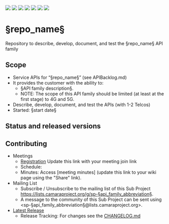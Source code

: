 <a href="https://github.com/camaraproject/§repo_name§/commits/" title="Last Commit"><img src="https://img.shields.io/github/last-commit/camaraproject/§repo_name§?style=plastic"></a>
<a href="https://github.com/camaraproject/§repo_name§/issues" title="Open Issues"><img src="https://img.shields.io/github/issues/camaraproject/§repo_name§?style=plastic"></a>
<a href="https://github.com/camaraproject/§repo_name§/pulls" title="Open Pull Requests"><img src="https://img.shields.io/github/issues-pr/camaraproject/§repo_name§?style=plastic"></a>
<a href="https://github.com/camaraproject/§repo_name§/graphs/contributors" title="Contributors"><img src="https://img.shields.io/github/contributors/camaraproject/§repo_name§?style=plastic"></a>
<a href="https://github.com/camaraproject/§repo_name§" title="Repo Size"><img src="https://img.shields.io/github/repo-size/camaraproject/§repo_name§?style=plastic"></a>
<a href="https://github.com/camaraproject/§repo_name§/blob/main/LICENSE" title="License"><img src="https://img.shields.io/badge/License-Apache%202.0-green.svg?style=plastic"></a>
<a href="https://github.com/camaraproject/§repo_name§/releases/latest" title="Latest Release"><img src="https://img.shields.io/github/release/camaraproject/§repo_name§?style=plastic"></a>

# §repo_name§
Repository to describe, develop, document, and test the §repo_name§ API family

## Scope
* Service APIs for “§repo_name§” (see APIBacklog.md)  
* It provides the customer with the ability to:  
  * §API family description§.
  * NOTE: The scope of this API family should be limited (at least at the first stage) to 4G and 5G.  
* Describe, develop, document, and test the APIs (with 1-2 Telcos)  
* Started: §start date§

## Status and released versions
<!-- Use/uncomment one or multiple the following options -->
<!-- The sub project has no (pre)releases yet, work in progress is within the main branch -->
<!-- Pre-releases of this sub project are available in https://github.com/camaraproject/§repo_name§/releases -->
<!-- The latest public release is available here: https://github.com/camaraproject/§repo_name§/releases/latest -->
<!-- For changes see [CHANGELOG.md](https://github.com/camaraproject/§repo_name§/blob/main/CHANGELOG.md) -->

## Contributing
* Meetings
    * [Registration](https://wiki.camaraproject.org/x/TQAG) Update this link with your meeting join link
    * Schedule: 
    * Minutes: Access [meeting minutes] (update this link to your wiki page using the "Share" link).
* Mailing List
    * Subscribe / Unsubscribe to the mailing list of this Sub Project <https://lists.camaraproject.org/g/sp-§api_family_abbreviation§>.
    * A message to the community of this Sub Project can be sent using <sp-§api_family_abbreviation§@lists.camaraproject.org>.
* [Latest Release](https://github.com/camaraproject/§repo_name§/releases/latest)
    * Release Tracking: For changes see the [CHANGELOG.md](https://github.com/camaraproject/§repo_name§/blob/main/CHANGELOG.md)
